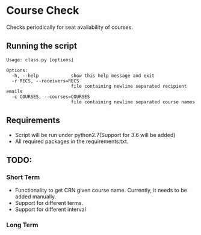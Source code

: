 # Course Check
Checks periodically for seat availability of courses.

## Running the script

```
Usage: class.py [options]

Options:
  -h, --help            show this help message and exit
  -r RECS, --receivers=RECS
                        file containing newline separated recipient emails
  -c COURSES, --courses=COURSES
                        file containing newline separated course names
```

## Requirements

* Script will be run under python2.7(Support for 3.6 will be added)
* All required packages in the requirements.txt.

## TODO:
### Short Term
* Functionality to get CRN given course name. Currently, it needs to be added manually.
* Support for different terms.
* Support for different interval 

### Long Term
